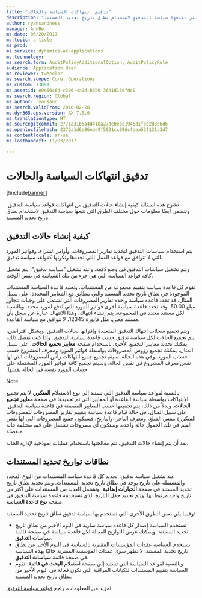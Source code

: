 ```yaml
---
title: "تدقيق انتهاكات السياسة والحالات"
description: "تشرح هذه المقالة كيفية إنشاء حالات التدقيق من انتهاكات قواعد سياسة التدقيق. وتتضمن أيضًا معلومات حول مختلف الطرق التي تتبعها سياسة التدقيق لاستخدام نطاق تاريخ تحديد المستند."
author: ryansandness
manager: AnnBe
ms.date: 06/20/2017
ms.topic: article
ms.prod: 
ms.service: dynamics-ax-applications
ms.technology: 
ms.search.form: AuditPolicyAdditionalOption, AuditPolicyRule
audience: Application User
ms.reviewer: twheeloc
ms.search.scope: Core, Operations
ms.custom: 13091
ms.assetid: e0e66c6d-c396-4a9d-b3b6-3641d130fdc0
ms.search.region: Global
ms.author: ryansand
ms.search.validFrom: 2016-02-28
ms.dyn365.ops.version: AX 7.0.0
ms.translationtype: HT
ms.sourcegitcommit: 2771a31b5a4d418a27de0ebe1945d1fed2d8d6d6
ms.openlocfilehash: 2376a1d6e86eba9f5021cc08dcfaea52f131a3d7
ms.contentlocale: ar-sa
ms.lasthandoff: 11/03/2017

---
```


# <a name="audit-policy-violations-and-cases"></a>تدقيق انتهاكات السياسة والحالات

[!include[banner](../includes/banner.md)]


تشرح هذه المقالة كيفية إنشاء حالات التدقيق من انتهاكات قواعد سياسة التدقيق. وتتضمن أيضًا معلومات حول مختلف الطرق التي تتبعها سياسة التدقيق لاستخدام نطاق تاريخ تحديد المستند.

<a name="how-audit-cases-are-generated"></a>كيفية إنشاء حالات التدقيق
-----------------------------

يتم استخدام سياسات التدقيق لتحديد تقارير المصروفات، وأوامر الشراء، وفواتير المورد التي لا تتوافق مع قواعد العمل التي تحددها وتكونها كقواعد سياسة تدقيق. 

ويتم تشغيل سياسات التدقيق في وضع دُفعة. وعند تشغيل "سياسة تدقيق"، يتم تشغيل كافة قواعد السياسة التي هي جزء من تلك السياسة في نفس الوقت.

تقوم كل قاعدة سياسة بتقييم مجموعة من المستندات. وتحدد قاعدة السياسة المستندات الموجودة في نطاق تاريخ تحديد المستند والتي تتطابق مع المعايير المحددة. على سبيل المثال، قد تحدد قاعدة سياسة واحدة تقارير المصروفات التي تشتمل على وجبات تتجاوز مبلغ 50.00. وقد تحدد قاعدة سياسة أخرى فواتير المورد التي تُدفع لمورد محدد. وبالنسبة لكل مستند محدد في المجموعة، يتم إنشاء انتهاك. وهذا الانتهاك عبارة عن سجل بأن مستند معين، مثل فاتورة 12345، لا تتوافق مع سياسة القاعدة. 

ويتم تجميع سجلات انتهاك التدقيق المتعددة وإقرانها بحالات التدقيق. وبشكل افتراضي، يتم تجميع الحالات لكل سياسة تدقيق حسب قاعدة سياسة التدقيق. وإذا كنت تفضل ذلك، يمكنك تحديد معايير التجميع الأخرى باستخدام صفحة **معايير تجميع الحالات**. ‏‫على سبيل المثال، يمكنك تجميع رؤوس المصروفات بواسطة فواتير المورد ومعرف المشروع حسب حساب المورد. وفي هذه الحالة، سيتم تجميع جميع انتهاكات رأس المصروفات التي لها نفس معرف المشروع في نفس الحالة، وسيتم تجميع كافة فواتير المورد المشتملة على حساب المورد نفسه في الحالة نفسها.‬ 

> [!NOTE]
> بالنسبة لقواعد سياسة التدقيق التي تستند إلى نوع الاستعلام **المتكرر**، لا يتم تجميع الانتهاكات بواسطة سياسة القاعدة أو المعايير التي تم تحديدها في صفحة **معايير تجميع الحالات**. وبدلاً من ذلك، يتم تجميعها حسب المعايير المضمنة في قاعدة سياسة التدقيق. على سبيل المثال، في حالة قيام قاعدة سياسة بتقييم تقارير المصروفات للمصروفات المتكررة بنفس المبلغ، ومعرف التاجر، والتاريخ، فستكون جميع المصروفات التي لها نفس القيم في تلك الحقول حالة واحدة. وستكون أي مصروفات تشتمل على قيم مختلفة حالة منفصلة.

بعد أن يتم إنشاء حالات التدقيق، تتم معالجتها باستخدام عمليات نموذجية لإدارة الحالة.

## <a name="document-selection-date-ranges"></a>نطاقات تواريخ تحديد المستندات
عند تشغيل سياسة تدقيق، تحديد كل قاعدة سياسة المستندات من النوع المحدد والمشتملة على تاريخ يوجد في نطاق تاريخ تحديد المستندات. ويتم تحديد نطاق تاريخ تحديد المستند في صفحة **الخيارات إضافية**. وتشتمل العديد من المستندات على أكثر من تاريخ واحد مرتبط بها. ويتم تحديد حقل التاريخ الذي تستخدمه قاعدة سياسة التدقيق في صفحة **نوع قاعدة السياسة**.

وفيما يلي بعض الطرق الأخرى التي تستخدم بها سياسة تدقيق نطاق تاريخ تحديد المستند:

-   تستخدم السياسة إصدار كل قاعدة سياسة سارية في اليوم الأخير من نطاق تاريخ تحديد المستند. ويمكنك عرض التواريخ الفعالة لكل قاعدة سياسة في صفحة قائمة **سياسات التدقيق**.
-   تستخدم السياسة عقدات المؤسسات المقترنة بالسياسة في اليوم الأخير من نطاق تاريخ تحديد المستند. لا تظهر سوى عقدات المؤسسة المقترنة حاليًا بهذه السياسة في صفحة قائمة **سياسات التدقيق**.
-   وبالنسبة لقواعد السياسة التي تستند إلى صفحة استعلام **البحث في قائمة**، تقوم السياسة بتقييم المستندات للكيانات المراقبة التي تكون فعالة في اليوم الأخير من نطاق تاريخ تحديد المستند.


‏‫لمزيد من المعلومات، راجع [قواعد سياسة التدقيق](audit-policy-rules.md)




